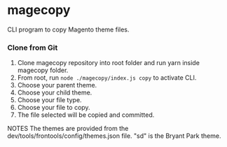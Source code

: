 # magecopy
CLI program to copy Magento theme files.

### Clone from Git
1. Clone magecopy repository into root folder and run yarn inside magecopy folder.
2. From root, run `node ./magecopy/index.js copy` to activate CLI.
3. Choose your parent theme.
4. Choose your child theme.
5. Choose your file type.
6. Choose your file to copy. 
7. The file selected will be copied and committed. 

NOTES
The themes are provided from the dev/tools/frontools/config/themes.json file.
"sd" is the Bryant Park theme.


